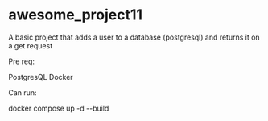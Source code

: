 # awesome_project11


A basic project that adds a user to a database (postgresql) and returns it on a get request

Pre req:

PostgresQL
Docker

Can run:

docker compose up -d --build

